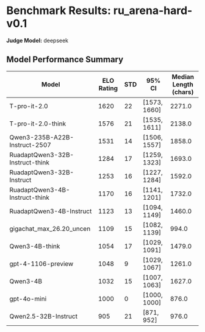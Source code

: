# Benchmark Results: ru_arena-hard-v0.1
**Judge Model:** deepseek

## Model Performance Summary

| Model | ELO Rating | STD | 95% CI | Median Length (chars) |
|-------|------------|-----|--------|-------------------|
| T-pro-it-2.0 | 1620 | 22 | [1573, 1660] | 2271.0 |
| T-pro-it-2.0-think | 1576 | 21 | [1535, 1611] | 2138.0 |
| Qwen3-235B-A22B-Instruct-2507 | 1531 | 14 | [1506, 1557] | 1858.0 |
| RuadaptQwen3-32B-Instruct-think | 1284 | 17 | [1259, 1323] | 1693.0 |
| RuadaptQwen3-32B-Instruct | 1253 | 16 | [1227, 1284] | 1592.0 |
| RuadaptQwen3-4B-Instruct-think | 1170 | 16 | [1141, 1201] | 1732.0 |
| RuadaptQwen3-4B-Instruct | 1123 | 13 | [1094, 1149] | 1460.0 |
| gigachat_max_26.20_uncen | 1109 | 15 | [1082, 1139] | 994.0 |
| Qwen3-4B-think | 1054 | 17 | [1029, 1091] | 1479.0 |
| gpt-4-1106-preview | 1048 | 9 | [1029, 1067] | 1261.0 |
| Qwen3-4B | 1032 | 15 | [1007, 1063] | 1627.0 |
| gpt-4o-mini | 1000 | 0 | [1000, 1000] | 876.0 |
| Qwen2.5-32B-Instruct | 905 | 21 | [871, 952] | 976.0 |